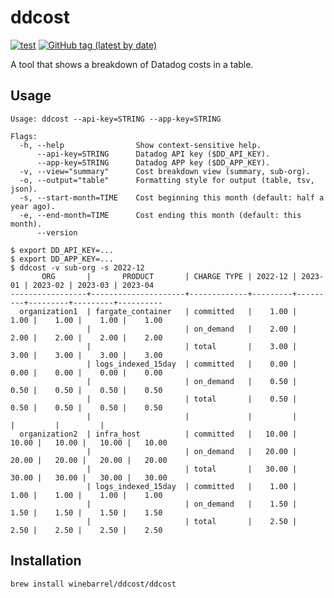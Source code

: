 # ddcost

[![test](https://github.com/winebarrel/ddcost/actions/workflows/build.yml/badge.svg)](https://github.com/winebarrel/ddcost/actions/workflows/build.yml)
[![GitHub tag (latest by date)](https://img.shields.io/github/v/tag/winebarrel/ddcost)](https://github.com/winebarrel/ddcost/tags)

A tool that shows a breakdown of Datadog costs in a table.

## Usage

```
Usage: ddcost --api-key=STRING --app-key=STRING

Flags:
  -h, --help                Show context-sensitive help.
      --api-key=STRING      Datadog API key ($DD_API_KEY).
      --app-key=STRING      Datadog APP key ($DD_APP_KEY).
  -v, --view="summary"      Cost breakdown view (summary, sub-org).
  -o, --output="table"      Formatting style for output (table, tsv, json).
  -s, --start-month=TIME    Cost beginning this month (default: half a year ago).
  -e, --end-month=TIME      Cost ending this month (default: this month).
      --version
```

```
$ export DD_API_KEY=...
$ export DD_APP_KEY=...
$ ddcost -v sub-org -s 2022-12
       ORG       |       PRODUCT       | CHARGE TYPE | 2022-12 | 2023-01 | 2023-02 | 2023-03 | 2023-04
-----------------+---------------------+-------------+---------+---------+---------+---------+----------
  organization1  | fargate_container   | committed   |    1.00 |    1.00 |    1.00 |    1.00 |    1.00
                 |                     | on_demand   |    2.00 |    2.00 |    2.00 |    2.00 |    2.00
                 |                     | total       |    3.00 |    3.00 |    3.00 |    3.00 |    3.00
                 | logs_indexed_15day  | committed   |    0.00 |    0.00 |    0.00 |    0.00 |    0.00
                 |                     | on_demand   |    0.50 |    0.50 |    0.50 |    0.50 |    0.50
                 |                     | total       |    0.50 |    0.50 |    0.50 |    0.50 |    0.50
                 |                     |             |         |         |         |         |
  organization2  | infra_host          | committed   |   10.00 |   10.00 |   10.00 |   10.00 |   10.00
                 |                     | on_demand   |   20.00 |   20.00 |   20.00 |   20.00 |   20.00
                 |                     | total       |   30.00 |   30.00 |   30.00 |   30.00 |   30.00
                 | logs_indexed_15day  | committed   |    1.00 |    1.00 |    1.00 |    1.00 |    1.00
                 |                     | on_demand   |    1.50 |    1.50 |    1.50 |    1.50 |    1.50
                 |                     | total       |    2.50 |    2.50 |    2.50 |    2.50 |    2.50
```

## Installation

```
brew install winebarrel/ddcost/ddcost
```
